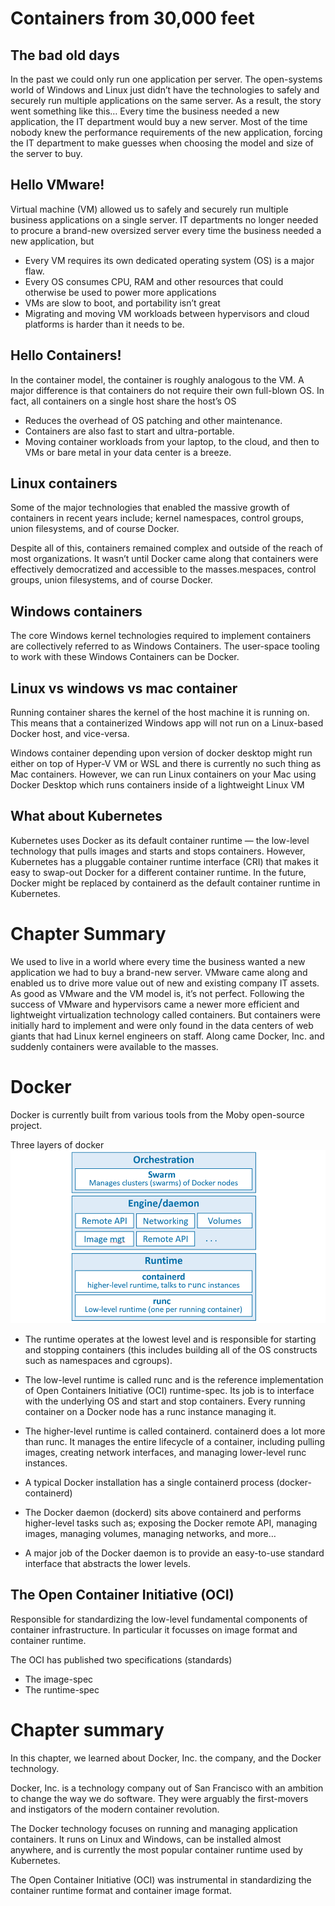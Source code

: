 # Containers from 30,000 feet

## The bad old days

In the past we could only run one application per server.
The open-systems world of Windows and Linux just didn’t have the technologies to safely and securely run multiple applications on the same server.
As a result, the story went something like this… Every time the business needed a new application, the IT department would buy a new server. 
Most of the time nobody knew the performance requirements of the new application, 
forcing the IT department to make guesses when choosing the model and size of the server to buy.

## Hello VMware!

Virtual machine (VM) allowed us to safely and securely run multiple business applications on a single server. 
IT departments no longer needed to procure a brand-new oversized server every time the business needed a new application, but
- Every VM requires its own dedicated operating system (OS) is a major flaw. 
- Every OS consumes CPU, RAM and other resources that could otherwise be used to power more applications
- VMs are slow to boot, and portability isn’t great
- Migrating and moving VM workloads between hypervisors and cloud platforms is harder than it needs to be.

## Hello Containers!

In the container model, the container is roughly analogous to the VM. A major difference is that containers do not require their own full-blown OS. In fact, all containers on a single host share the host’s OS

- Reduces the overhead of OS patching and other maintenance.
- Containers are also fast to start and ultra-portable.
- Moving container workloads from your laptop, to the cloud, and then to VMs or bare metal in your data center is a breeze.

## Linux containers

Some of the major technologies that enabled the massive growth of containers in recent years include; kernel namespaces, control groups, union filesystems, and of course Docker.

Despite all of this, containers remained complex and outside of the reach of most organizations. It wasn’t until Docker came along that containers were effectively democratized and accessible to the masses.mespaces, control groups, union filesystems, and of course Docker.

## Windows containers
The core Windows kernel technologies required to implement containers are collectively referred to as Windows Containers. The user-space tooling to work with these Windows Containers can be Docker.

## Linux vs windows vs mac container
 Running container shares the kernel of the host machine it is running on. This means that a containerized Windows app will not run on a Linux-based Docker host, and vice-versa.

 Windows container depending upon version of docker desktop might run either on top of Hyper-V VM or WSL and there is currently no such thing as Mac containers. However, we can run Linux containers on your Mac using Docker Desktop which runs containers inside of a lightweight Linux VM

 ## What about Kubernetes
 Kubernetes uses Docker as its default container runtime — the low-level technology that pulls images and starts and stops containers. However, Kubernetes has a pluggable container runtime interface (CRI) that makes it easy to swap-out Docker for a different container runtime. In the future, Docker might be replaced by containerd as the default container runtime in Kubernetes.

# Chapter Summary

We used to live in a world where every time the business wanted a new application we had to buy a brand-new server. VMware came along and enabled us to drive more value out of new and existing company IT assets. As good as VMware and the VM model is, it’s not perfect. Following the success of VMware and hypervisors came a newer more efficient and lightweight virtualization technology called containers. But containers were initially hard to implement and were only found in the data centers of web giants that had Linux kernel engineers on staff. Along came Docker, Inc. and suddenly containers were available to the masses.

# Docker

Docker is currently built from various tools from the Moby open-source project.

Three layers of docker
<img src='./images/docker-architecture.png'>

- The runtime operates at the lowest level and is responsible for starting and stopping containers (this includes building all of the OS constructs such as namespaces and cgroups). 

- The low-level runtime is called runc and is the reference implementation of Open Containers Initiative (OCI) runtime-spec. Its job is to interface with the underlying OS and start and stop containers. Every running container on a Docker node has a runc instance managing it.

- The higher-level runtime is called containerd. containerd does a lot more than runc. It manages the entire lifecycle of a container, including pulling images, creating network interfaces, and managing lower-level runc instances. 

- A typical Docker installation has a single containerd process (docker-containerd)

- The Docker daemon (dockerd) sits above containerd and performs higher-level tasks such as; exposing the Docker remote API, managing images, managing volumes, managing networks, and more…

- A major job of the Docker daemon is to provide an easy-to-use standard interface that abstracts the lower levels.

## The Open Container Initiative (OCI)

Responsible for standardizing the low-level fundamental components of container infrastructure. In particular it focusses on image format and container runtime.

The OCI has published two specifications (standards)
* The image-spec
* The runtime-spec

# Chapter summary
In this chapter, we learned about Docker, Inc. the company, and the Docker technology.

Docker, Inc. is a technology company out of San Francisco with an ambition to change the way we do software. They were arguably the first-movers and instigators of the modern container revolution.

The Docker technology focuses on running and managing application containers. It runs on Linux and Windows, can be installed almost anywhere, and is currently the most popular container runtime used by Kubernetes.

The Open Container Initiative (OCI) was instrumental in standardizing the container runtime format and container image format.


